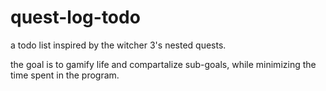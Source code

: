 # quest-log-todo
a todo list inspired by the witcher 3's nested quests.

the goal is to gamify life and compartalize sub-goals, while minimizing the time spent in the program.
